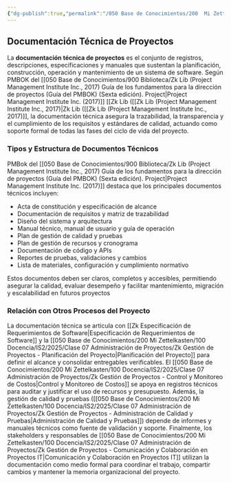 ```yaml
---
{"dg-publish":true,"permalink":"/050 Base de Conocimientos/200  Mi Zettelkasten/100 Docencia/IS2/2025/Clase 07 Administración de Proyectos/Zk Gestión de Proyectos - Documentación Técnica de Proyectos/","tags":["#definir"]}
---
```


## Documentación Técnica de Proyectos

La **documentación técnica de proyectos** es el conjunto de registros, descripciones, especificaciones y manuales que sustentan la planificación, construcción, operación y mantenimiento de un sistema de software. Según PMBOK del [[050 Base de Conocimientos/900 Biblioteca/Zk Lib (Project Management Institute Inc., 2017) Guía de los fundamentos para la dirección de proyectos (Guía del PMBOK) (Sexta edición). Project\|Project Management Institute Inc. (2017)]] [[Zk Lib ([[Zk Lib (Project Management Institute Inc., 2017)\|Zk Lib ([[Zk Lib (Project Management Institute Inc., 2017)]], la documentación técnica asegura la trazabilidad, la transparencia y el cumplimiento de los requisitos y estándares de calidad, actuando como soporte formal de todas las fases del ciclo de vida del proyecto.

### Tipos y Estructura de Documentos Técnicos

PMBok del [[050 Base de Conocimientos/900 Biblioteca/Zk Lib (Project Management Institute Inc., 2017) Guía de los fundamentos para la dirección de proyectos (Guía del PMBOK) (Sexta edición). Project\|Project Management Institute Inc. (2017)]] destaca que los principales documentos técnicos incluyen:

- Acta de constitución y especificación de alcance
- Documentación de requisitos y matriz de trazabilidad
- Diseño del sistema y arquitectura
- Manual técnico, manual de usuario y guía de operación
- Plan de gestión de calidad y pruebas
- Plan de gestión de recursos y cronograma
- Documentación de código y APIs
- Reportes de pruebas, validaciones y cambios
- Lista de materiales, configuración y cumplimiento normativo

Estos documentos deben ser claros, completos y accesibles, permitiendo asegurar la calidad, evaluar desempeño y facilitar mantenimiento, migración y escalabilidad en futuros proyectos

### Relación con Otros Procesos del Proyecto

La documentación técnica se articula con [[Zk Especificación de Requerimientos de Software\|Especificación de Requerimientos de Software]] y la  [[050 Base de Conocimientos/200  Mi Zettelkasten/100 Docencia/IS2/2025/Clase 07 Administración de Proyectos/Zk Gestión de Proyectos - Planificación del Proyecto\|Planificación del Proyecto]] para definir el alcance y consolidar entregables verificables. El [[050 Base de Conocimientos/200  Mi Zettelkasten/100 Docencia/IS2/2025/Clase 07 Administración de Proyectos/Zk Gestión de Proyectos - Control y Monitoreo de Costos\|Control y Monitoreo de Costos]] se apoya en registros técnicos para auditar y justificar el uso de recursos y presupuesto. Además, la gestión de calidad y pruebas ([[050 Base de Conocimientos/200  Mi Zettelkasten/100 Docencia/IS2/2025/Clase 07 Administración de Proyectos/Zk Gestión de Proyectos - Administración de Calidad y Pruebas\|Administración de Calidad y Pruebas]]) depende de informes y manuales técnicos como fuente de validación y soporte. Finalmente, los stakeholders y responsables de [[050 Base de Conocimientos/200  Mi Zettelkasten/100 Docencia/IS2/2025/Clase 07 Administración de Proyectos/Zk Gestión de Proyectos - Comunicación y Colaboración en Proyectos IT\|Comunicación y Colaboración en Proyectos IT]] utilizan la documentación como medio formal para coordinar el trabajo, compartir cambios y mantener la memoria organizacional del proyecto.
